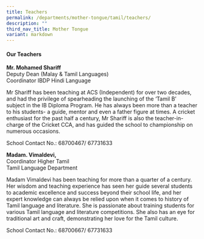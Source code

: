 ```yaml
---
title: Teachers
permalink: /departments/mother-tongue/tamil/teachers/
description: ""
third_nav_title: Mother Tongue
variant: markdown
---
```

#### Our Teachers

**Mr. Mohamed Shariff**   
Deputy Dean (Malay &amp; Tamil Languages)  
Coordinator IBDP Hindi Language

Mr Shariff has been teaching at ACS (Independent) for over two decades, and had the privilege of spearheading the launching of the ‘Tamil B’ subject&nbsp;in the IB Diploma Program. He has always been more than a teacher to his students- a guide, mentor and even a father figure at times. A cricket enthusiast for the past half a century, Mr Shariff is also the teacher-in-charge of the Cricket CCA, and has guided the school to championship on numerous occasions.

School Contact No.: 68700467/ 67731633

**Madam. Vimaldevi,**   
Coordinator Higher Tamil<br> 
Tamil Language Department

Madam Vimaldevi has been teaching for more than a quarter of a century. Her wisdom and teaching experience has seen her guide several students to academic excellence and success beyond their school life, and her expert knowledge can always be relied upon when it comes to history of Tamil language and literature. She is passionate about training students for various Tamil language and literature competitions. She also has an eye for traditional art and craft, demonstrating her love for the Tamil culture.

School Contact No.: 68700667/ 67731633